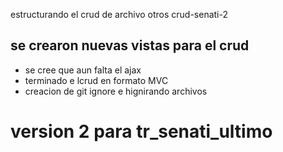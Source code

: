estructurando el crud de archivo otros crud-senati-2
## se  crearon nuevas vistas para el crud
- se cree que aun falta el ajax
- terminado e lcrud en formato MVC
- creacion de git ignore e hignirando archivos
# version 2 para tr_senati_ultimo